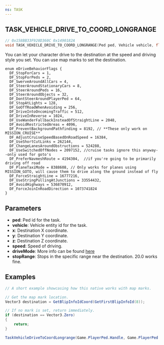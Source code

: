 ```yaml
---
ns: TASK
---
```

## TASK_VEHICLE_DRIVE_TO_COORD_LONGRANGE

```c
// 0x158BB33F920D360C 0x1490182A
void TASK_VEHICLE_DRIVE_TO_COORD_LONGRANGE(Ped ped, Vehicle vehicle, float x, float y, float z, float speed, int driveMode, float stopRange);
```

You can let your character drive to the destination at the speed and driving style you set. You can use map marks to set the destination.

```
enum eDriveBehaviorFlags {
  DF_StopForCars = 1,
  DF_StopForPeds = 2,
  DF_SwerveAroundAllCars = 4,
  DF_SteerAroundStationaryCars = 8,
  DF_SteerAroundPeds = 16,
  DF_SteerAroundObjects = 32,
  DF_DontSteerAroundPlayerPed = 64,
  DF_StopAtLights = 128,
  DF_GoOffRoadWhenAvoiding = 256,
  DF_DriveIntoOncomingTraffic = 512,
  DF_DriveInReverse = 1024,
  DF_UseWanderFallbackInsteadOfStraightLine = 2048,
  DF_AvoidRestrictedAreas = 4096,
  DF_PreventBackgroundPathfinding = 8192, // **These only work on MISSION_CRUISE**
  DF_AdjustCruiseSpeedBasedOnRoadSpeed = 16384,
  DF_UseShortCutLinks = 262144,
  DF_ChangeLanesAroundObstructions = 524288,
  DF_UseSwitchedOffNodes = 2097152,	//cruise tasks ignore this anyway--only used for goto's
  DF_PreferNavmeshRoute = 4194304,	//if you're going to be primarily driving off road
  DF_PlaneTaxiMode = 8388608, // Only works for planes using MISSION_GOTO, will cause them to drive along the ground instead of fly
  DF_ForceStraightLine = 16777216,
  DF_UseStringPullingAtJunctions = 33554432,
  DF_AvoidHighways = 536870912,
  DF_ForceJoinInRoadDirection = 1073741824
}
```
## Parameters
* **ped**: Ped id for the task.
* **vehicle**: Vehicle entity id for the task. 
* **x**: Destination X coordinate.
* **y**: Destination Y coordinate.
* **z**: Destination Z coordinate.
* **speed**: Speed of driving.
* **driveMode**: More info can be found [here](https://vespura.com/fivem/drivingstyle/)
* **stopRange**: Stops in the specific range near the destination. 20.0 works fine.

## Examples
```cs
// A short example showcasing how this native works with map marks.

// Get the map mark location.
Vector3 destination = GetBlipInfoIdCoord(GetFirstBlipInfoId(8));

// If no mark is set, return immediately.
if (destination == Vector3.Zero)
{
    return;
}

TaskVehicleDriveToCoordLongrange(Game.PlayerPed.Handle, Game.PlayerPed.CurrentVehicle.Handle, destination.X, destination.Y, destination.Z, 60f, 447, 20f);
```
